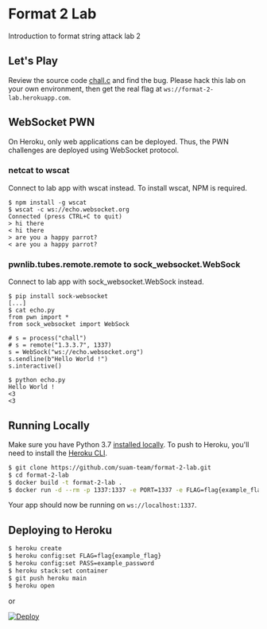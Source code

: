 # Format 2 Lab

Introduction to format string attack lab 2

## Let's Play

Review the source code [chall.c](/chall.c) and find the bug. Please hack this lab on your own environment, then get the real flag at `ws://format-2-lab.herokuapp.com`.

## WebSocket PWN

On Heroku, only web applications can be deployed. Thus, the PWN challenges are deployed using WebSocket protocol.

### netcat to wscat

Connect to lab app with wscat instead. To install wscat, NPM is required.

```
$ npm install -g wscat
$ wscat -c ws://echo.websocket.org
Connected (press CTRL+C to quit)
> hi there
< hi there
> are you a happy parrot?
< are you a happy parrot?
```

### pwnlib.tubes.remote.remote to sock_websocket.WebSock

Connect to lab app with sock_websocket.WebSock instead.

```
$ pip install sock-websocket
[...]
$ cat echo.py
from pwn import *
from sock_websocket import WebSock

# s = process("chall")
# s = remote("1.3.3.7", 1337)
s = WebSock("ws://echo.websocket.org")
s.sendline(b"Hello World !")
s.interactive()

$ python echo.py
Hello World !
<3
<3
```

## Running Locally

Make sure you have Python 3.7 [installed locally](http://install.python-guide.org). To push to Heroku, you'll need to install the [Heroku CLI](https://devcenter.heroku.com/articles/heroku-cli).

```sh
$ git clone https://github.com/suam-team/format-2-lab.git
$ cd format-2-lab
$ docker build -t format-2-lab .
$ docker run -d --rm -p 1337:1337 -e PORT=1337 -e FLAG=flag{example_flag} -e PASS=example_password format-2-lab
```

Your app should now be running on `ws://localhost:1337`.

## Deploying to Heroku

```sh
$ heroku create
$ heroku config:set FLAG=flag{example_flag}
$ heroku config:set PASS=example_password
$ heroku stack:set container
$ git push heroku main
$ heroku open
```
or

[![Deploy](https://www.herokucdn.com/deploy/button.svg)](https://heroku.com/deploy)
